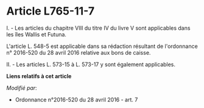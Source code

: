 # Article L765-11-7

I. - Les articles du chapitre VIII du titre IV du livre V sont applicables dans les îles Wallis et Futuna.

L'article L. 548-5 est applicable dans sa rédaction résultant de l'ordonnance n° 2016-520 du 28 avril 2016 relative aux bons
de caisse.

II. - Les articles L. 573-15 à L. 573-17 y sont également applicables.

**Liens relatifs à cet article**

_Modifié par_:

  - Ordonnance n°2016-520 du 28 avril 2016 - art. 7
